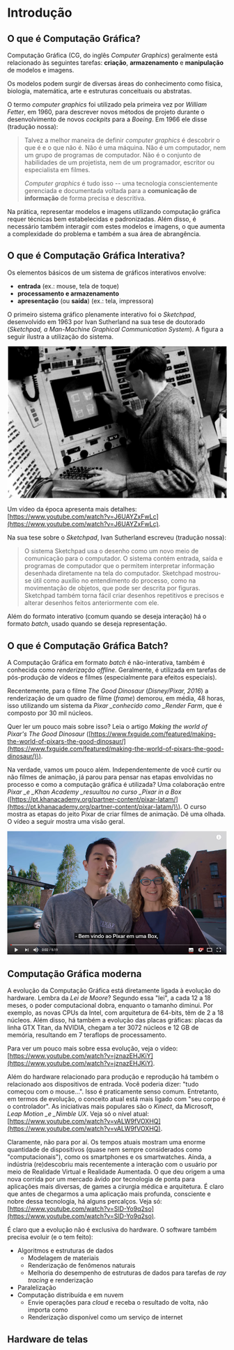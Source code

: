 # Introdução

## O que é Computação Gráfica?

Computação Gráfica \(CG, do inglês _Computer Graphics_\) geralmente está relacionado às seguintes tarefas: **criação**, **armazenamento** e **manipulação** de modelos e imagens.

Os modelos podem surgir de diversas áreas do conhecimento como física, biologia, matemática, arte e estruturas conceituais ou abstratas.

O termo _computer graphics_ foi utilizado pela primeira vez por _William Fetter_, em 1960, para descrever novos métodos de projeto durante o desenvolvimento de novos _cockpits_ para a _Boeing_. Em 1966 ele disse \(tradução nossa\):

> Talvez a melhor maneira de definir _computer graphics_ é descobrir o que é e o que não é. Não é uma máquina. Não é um computador, nem um grupo de programas de computador. Não é o conjunto de habilidades de um projetista, nem de um programador, escritor ou especialista em filmes.
>
> _Computer graphics_ é tudo isso -- uma tecnologia conscientemente gerenciada e documentada voltada para a **comunicação de informação** de forma precisa e descritiva.

Na prática, representar modelos e imagens utilizando computação gráfica requer técnicas bem estabelecidas e padronizadas. Além disso, é necessário também interagir com estes modelos e imagens, o que aumenta a complexidade do problema e também a sua área de abrangência.

## O que é Computação Gráfica Interativa?

Os elementos básicos de um sistema de gráficos interativos envolve:

* **entrada** \(ex.: mouse, tela de toque\)
* **processamento e armazenamento**
* **apresentação** \(ou **saída**\) \(ex.: tela, impressora\)

O primeiro sistema gráfico plenamente interativo foi o _Sketchpad_, desenvolvido em 1963 por Ivan Sutherland na sua tese de doutorado \(_Sketchpad, a Man-Machine Graphical Communication System_\). A figura a seguir ilustra a utilização do sistema.

![](/assets/ivan-sutherland-sketchpad.png)

Um vídeo da época apresenta mais detalhes: [https://www.youtube.com/watch?v=J6UAYZxFwLc](https://www.youtube.com/watch?v=J6UAYZxFwLc).

Na sua tese sobre o _Sketchpad_, Ivan Sutherland escreveu \(tradução nossa\):

> O sistema Sketchpad usa o desenho como um novo meio de comunicação para o computador. O sistema contém entrada, saída e programas de computador que o permitem interpretar informação desenhada diretamente na tela do computador. Sketchpad mostrou-se útil como auxílio no entendimento do processo, como na movimentação de objetos, que pode ser descrita por figuras. Sketchpad também torna fácil criar desenhos repetitivos e precisos e alterar desenhos feitos anteriormente com ele.

Além do formato interativo \(comum quando se deseja interação\) há o formato _batch_, usado quando se deseja representação.

## O que é Computação Gráfica Batch?

A Computação Gráfica em formato _batch_ é não-interativa, também é conhecida como _renderização offline_. Geralmente, é utilizada em tarefas de pós-produção de vídeos e filmes \(especialmente para efeitos especiais\).

Recentemente, para o filme _The Good Dinosaur_ \(_Disney/Pixar, 2016_\) a renderização de um quadro de filme \(_frame_\) demorou, em média, 48 horas, isso utilizando um sistema da _Pixar \_conhecido como \_Render Farm_, que é composto por 30 mil núcleos.

Quer ler um pouco mais sobre isso? Leia o artigo _Making the world of Pixar's The Good Dinosaur_ \([https://www.fxguide.com/featured/making-the-world-of-pixars-the-good-dinosaur/](https://www.fxguide.com/featured/making-the-world-of-pixars-the-good-dinosaur/)\).

Na verdade, vamos um pouco além. Independentemente de você curtir ou não filmes de animação, já parou para pensar nas etapas envolvidas no processo e como a computação gráfica é utilizada? Uma colaboração entre _Pixar \_e \_Khan Academy \_resuultou no curso \_Pixar in a Box_ \([https://pt.khanacademy.org/partner-content/pixar-latam/](https://pt.khanacademy.org/partner-content/pixar-latam/)\). O curso mostra as etapas do jeito Pixar de criar filmes de animação. Dê uma olhada. O vídeo a seguir mostra uma visão geral.

[![](/assets/intro-scene-pixar-in-a-box.png)](https://www.youtube.com/watch?v=3Iu1Z0h1i1Y)

## Computação Gráfica moderna

A evolução da Computação Gráfica está diretamente ligada à evolução do hardware. Lembra da _Lei de Moore_? Segundo essa "lei", a cada 12 a 18 meses, o poder computacional dobra, enquanto o tamanho diminui. Por exemplo, as novas CPUs da Intel, com arquitetura de 64-bits, têm de 2 a 18 núcleos. Além disso, há também a evolução das placas gráficas: placas da linha GTX Titan, da NVIDIA, chegam a ter 3072 núcleos e 12 GB de memória, resultando em 7 teraflops de processamento.

Para ver um pouco mais sobre essa evolução, veja o vídeo: [https://www.youtube.com/watch?v=jznazEHJKiY](https://www.youtube.com/watch?v=jznazEHJKiY).

Além do hardware relacionado para produção e reprodução há também o relacionado aos dispositivos de entrada. Você poderia dizer: "tudo começou com o mouse...". Isso é praticamente senso comum. Entretanto, em termos de evolução, o conceito atual está mais ligado com "seu corpo é o controlador". As iniciativas mais populares são o _Kinect_, da Microsoft, _Leap Motion \_e \_Nimble UX_. Veja só o nível atual: [https://www.youtube.com/watch?v=vALW9fVOXHQ](https://www.youtube.com/watch?v=vALW9fVOXHQ).

Claramente, não para por aí. Os tempos atuais mostram uma enorme quantidade de dispositivos \(quase nem sempre considerados como "computacionais"\), como os smartphones e os smartwatches. Ainda, a indústria \(re\)descobriu mais recentemente a interação com o usuário por meio de Realidade Virtual e Realidade Aumentada. O que deu origem a uma nova corrida por um mercado ávido por tecnologia de ponta para aplicações mais diversas, de games a cirurgia médica e arquitetura. É claro que antes de chegarmos a uma aplicação mais profunda, consciente e nobre dessa tecnologia, há alguns percalços. Veja só: [https://www.youtube.com/watch?v=SlD-Yo9q2so](https://www.youtube.com/watch?v=SlD-Yo9q2so).

É claro que a evolução não é exclusiva do hardware. O software também precisa evoluir \(e o tem feito\):

* Algoritmos e estruturas de dados
  * Modelagem de materiais
  * Renderização de fenômenos naturais
  * Melhoria do desempenho de estruturas de dados para tarefas de _ray tracing_ e renderização
* Paralelização
* Computação distribuída e em nuvem
  * Envie operações para _cloud_ e receba o resultado de volta, não importa como
  * Renderização disponível como um serviço de internet

## Hardware de telas



